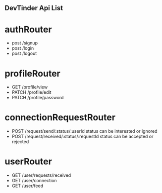 ## DevTinder Api List

# authRouter
- post /signup
- post /login
- post /logout

# profileRouter
- GET /profile/view
- PATCH /profile/edit
- PATCH /profile/password

# connectionRequestRouter
- POST /request/send/:status/:userId  status can be interested or ignored
- POST /request/received/:status/:requestId  status can be accepted or rejected

# userRouter
- GET /user/requests/received
- GET /user/connection
- GET /user/feed
